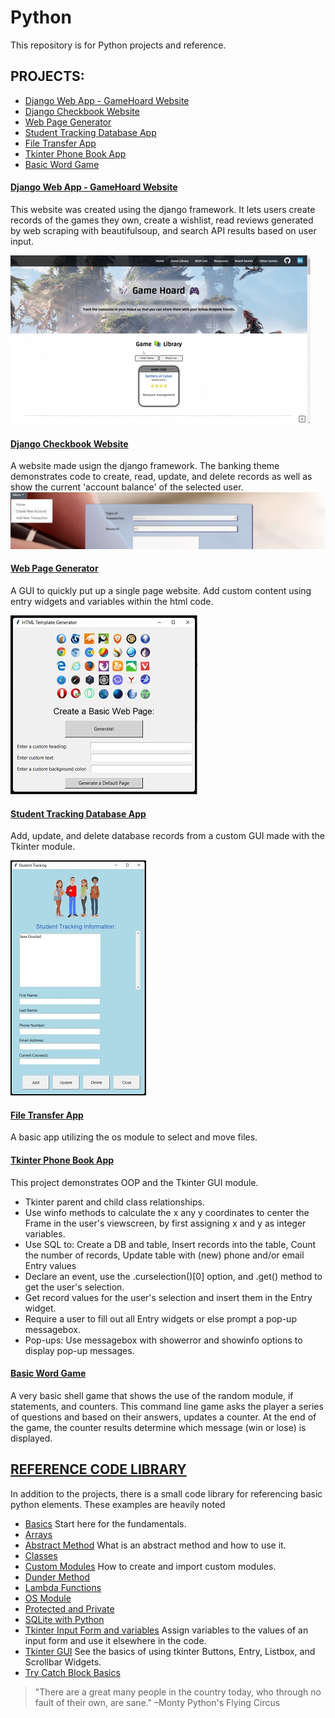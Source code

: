 # Python
 This repository is for Python projects and reference.

## PROJECTS:
- [Django Web App - GameHoard Website](https://github.com/serengetijade/Python/tree/main/DjangoGameHoard) 
- [Django Checkbook Website](https://github.com/serengetijade/Python/tree/main/Django/CheckbookProject)
- [Web Page Generator](https://github.com/serengetijade/Python/tree/main/WebPageGeneratorApp)
- [Student Tracking Database App](https://github.com/serengetijade/Python/tree/main/StudentTrackingApp)
- [File Transfer App](https://github.com/serengetijade/Python/tree/main/FileTransferApp)
- [Tkinter Phone Book App](https://github.com/serengetijade/Python/tree/main/PhoneBookApp)
- [Basic Word Game](https://github.com/serengetijade/Python/tree/main/WordGame)

#### [Django Web App - GameHoard Website](https://github.com/serengetijade/Python/tree/main/DjangoGameHoard) 
This website was created using the django framework. It lets users create records of the games they own, create a wishlist, read reviews generated by web scraping with beautifulsoup, and search API results based on user input.

![CRUD](https://github.com/serengetijade/Python/blob/main/DjangoGameHoard/GameHoard/readme/GameHoardCRUD.gif)

#### [Django Checkbook Website](https://github.com/serengetijade/Python/tree/main/Django/CheckbookProject)
A website made usign the django framework. The banking theme demonstrates code to create, read, update, and delete records as well as show the current 'account balance' of the selected user. 
![Preview of Djanog Website Project](https://raw.githubusercontent.com/serengetijade/Python/main/Django/CheckbookProject/DjangoPreview.jpg)

#### [Web Page Generator](https://github.com/serengetijade/Python/tree/main/WebPageGeneratorApp)
A GUI to quickly put up a single page website. Add custom content using entry widgets and variables within the html code. 

![Web Page Generator Preview](https://raw.githubusercontent.com/serengetijade/Python/main/WebPageGeneratorApp/WebGeneratorPreview.jpg)

#### [Student Tracking Database App](https://github.com/serengetijade/Python/tree/main/StudentTrackingApp)
Add, update, and delete database records from a custom GUI made with the Tkinter module.

![Student Tracking Preview](https://raw.githubusercontent.com/serengetijade/Python/main/StudentTrackingApp/STPreview.jpg)

#### [File Transfer App](https://github.com/serengetijade/Python/tree/main/FileTransferApp)
A basic app utilizing the os module to select and move files.

#### [Tkinter Phone Book App](https://github.com/serengetijade/Python/tree/main/PhoneBookApp)
This project demonstrates OOP and the Tkinter GUI module.
- Tkinter parent and child class relationships.
- Use winfo methods to calculate the x any y coordinates to center the Frame in the user's viewscreen, by first assigning x and y as integer variables.
- Use SQL to: Create a DB and table, Insert records into the table, Count the number of records, Update table with (new) phone and/or email Entry values
- Declare an event, use the .curselection()[0] option, and .get() method to get the user's selection. 
- Get record values for the user's selection and insert them in the Entry widget.
- Require a user to fill out all Entry widgets or else prompt a pop-up messagebox.
- Pop-ups: Use messagebox with showerror and showinfo options to display pop-up messages.

#### [Basic Word Game](https://github.com/serengetijade/Python/tree/main/WordGame)
A very basic shell game that shows the use of the random module, if statements, and counters. This command line game asks the player a series of questions and based on their answers, updates a counter. At the end of the game, the counter results determine which message (win or lose) is displayed. 

## [REFERENCE CODE LIBRARY](https://github.com/serengetijade/Python/tree/main/Basic-Python)
In addition to the projects, there is a small code library for referencing basic python elements. These examples are heavily noted
- [Basics](https://github.com/serengetijade/Python/blob/main/Basic-Python/BasicPython.py) Start here for the fundamentals.
- [Arrays](https://github.com/serengetijade/Python/blob/main/Basic-Python/Arrays.py)
- [Abstract Method](https://github.com/serengetijade/Python/blob/main/Basic-Python/AbstractMethod.py) What is an abstract method and how to use it.
- [Classes](https://github.com/serengetijade/Python/blob/main/Basic-Python/Class.py)
- [Custom Modules](https://github.com/serengetijade/Python/blob/main/Basic-Python/createdModule.py) How to create and import custom modules.
- [Dunder Method](https://github.com/serengetijade/Python/blob/main/Basic-Python/DunderMethod.py)
- [Lambda Functions](https://github.com/serengetijade/Python/blob/main/Basic-Python/LambdaFunctions.py)
- [OS Module](https://github.com/serengetijade/Python/blob/main/Basic-Python/OSmodule.py)
- [Protected and Private](https://github.com/serengetijade/Python/blob/main/Basic-Python/Protected_and_Private.py)
- [SQLite with Python](https://github.com/serengetijade/Python/blob/main/Basic-Python/SQLite.py)
- [Tkinter Input Form and variables](https://github.com/serengetijade/Python/blob/main/Basic-Python/Tkinter1-InputForm-with-Variables.py) Assign variables to the values of an input form and use it elsewhere in the code. 
- [Tkinter GUI](https://github.com/serengetijade/Python/blob/main/Basic-Python/Tkinter2-Buttons-Entry-Listbox-Scrollbar.py) See the basics of using tkinter Buttons, Entry, Listbox, and Scrollbar Widgets.
- [Try Catch Block Basics](https://github.com/serengetijade/Python/blob/main/Basic-Python/TryCatch.py)

>"There are a great many people in the country today, who through no fault of their own, are sane."
–Monty Python's Flying Circus
